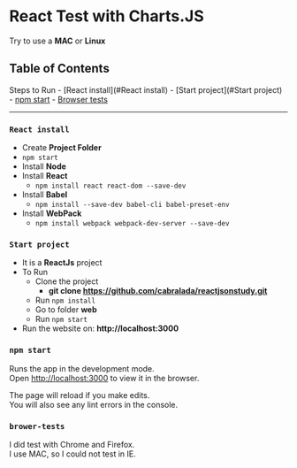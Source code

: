# React Test with Charts.JS

Try to use a **MAC** or **Linux**

## Table of Contents

Steps to Run
	- [React install](#React install)
	- [Start project](#Start project)
	- [npm start](#npm-start)
	- [Browser tests](#brower-tests)

***

### `React install`

- Create **Project Folder**
- `npm start`
- Install **Node**
- Install **React**
	- `npm install react react-dom --save-dev`
- Install **Babel**
	- `npm install --save-dev babel-cli babel-preset-env`
- Install **WebPack**
	- `npm install webpack webpack-dev-server --save-dev`

### `Start project`

- It is a **ReactJs** project
- To Run
	- Clone the project
		- **git clone https://github.com/cabralada/reactjsonstudy.git**
	- Run `npm install`
	- Go to folder **web**
	- Run `npm start`
- Run the website on: **http://localhost:3000**

### `npm start`

Runs the app in the development mode.<br>
Open [http://localhost:3000](http://localhost:3000) to view it in the browser.

The page will reload if you make edits.<br>
You will also see any lint errors in the console.

### `brower-tests`

I did test with Chrome and Firefox. <br>
I use MAC, so I could not test in IE.

